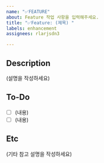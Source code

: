 ```yaml
---
name: "✅FEATURE"
about: Feature 작업 사항을 입력해주세요.
title: "✅Feature: (제목) "
labels: enhancement
assignees: rlarjsdn3

---
```


## Description
(설명을 작성하세요)

## To-Do
- [ ] (내용)
- [ ] (내용)

## Etc
(기타 참고 설명을 작성하세요)

